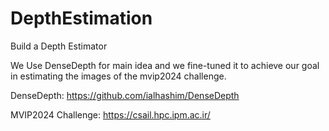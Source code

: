 # DepthEstimation
Build a Depth Estimator 

We Use DenseDepth for main idea and we fine-tuned it to achieve our goal in estimating the images of the mvip2024 challenge.

DenseDepth:
https://github.com/ialhashim/DenseDepth

MVIP2024 Challenge:
https://csail.hpc.ipm.ac.ir/
